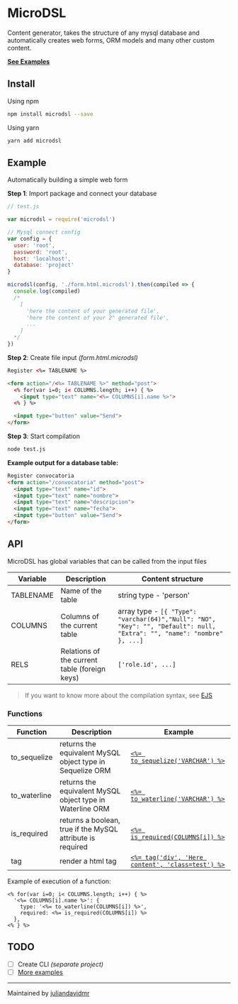 # MicroDSL

Content generator, takes the structure of any mysql database and automatically creates web forms, ORM models and many other custom content.

**[See Examples](./examples)**

## Install

Using npm

```bash
npm install microdsl --save
```

Using yarn

```bash
yarn add microdsl
```

## Example

Automatically building a simple web form

**Step 1**: Import package and connect your database

```js
// test.js

var microdsl = require('microdsl')

// Mysql connect config
var config = {
  user: 'root',
  password: 'root',
  host: 'localhost',
  database: 'project'
}

microdsl(config, './form.html.microdsl').then(compiled => {
  console.log(compiled)
  /*
    [
      'here the content of your generated file',
      'here the content of your 2° generated file',
      ...
    ]
  */
})
```

**Step 2**: Create file input _(form.html.microdsl)_

```html
Register <%= TABLENAME %>

<form action="/<%= TABLENAME %>" method="post">
  <% for(var i=0; i< COLUMNS.length; i++) { %>
    <input type="text" name="<%= COLUMNS[i].name %>">
  <% } %>

  <input type="button" value="Send">
</form>
```

**Step 3**: Start compilation

```bash
node test.js
```

**Example output for a database table:**

```html
Register convocatoria
<form action="/convocatoria" method="post">
  <input type="text" name="id">
  <input type="text" name="nombre">
  <input type="text" name="descripcion">
  <input type="text" name="fecha">
  <input type="button" value="Send">
</form>
```

## API

MicroDSL has global variables that can be called from the input files

|  Variable |     Description   |  Content structure  |
|-----------|-------------------|---------------------|
| TABLENAME | Name of the table | string type - 'person'  |
| COLUMNS   | Columns of the current table | array type - `[{ "Type": "varchar(64)","Null": "NO", "Key": "", "Default": null, "Extra": "", "name": "nombre" }, ...]` |
| RELS      | Relations of the current table (foreign keys) | `['role.id', ...]`|

> If you want to know more about the compilation syntax, see [EJS](http://www.embeddedjs.com)

### **Functions**

|  Function    | Description                                                | Example                          |
|--------------|------------------------------------------------------------|----------------------------------|
| to_sequelize | returns the equivalent MySQL object type in Sequelize ORM  | [`<%= to_sequelize('VARCHAR') %>`](./examples/sequelize.microdsl) |
| to_waterline | returns the equivalent MySQL object type in Waterline ORM  | [`<%= to_waterline('VARCHAR') %>`](./examples/waterline.model.microdsl) |
| is_required  | returns a boolean, true if the MySQL attribute is required | [`<%= is_required(COLUMNS[i]) %>`](./examples/waterline.model.microdsl) |
| tag          | render a html tag                                          | [`<%= tag('div', 'Here content', 'class=test') %>`](./examples/tags.base.ejs) |

Example of execution of a function:

```ejs
<% for(var i=0; i< COLUMNS.length; i++) { %>
  '<%= COLUMNS[i].name %>': {
    type: '<%= to_waterline(COLUMNS[i]) %>',
    required: <%= is_required(COLUMNS[i]) %>
  },
<% } %>
```

## TODO

- [ ] Create CLI _(separate project)_
- [ ] [More examples](./examples)

---

Maintained by [juliandavidmr](https://github.com/juliandavidmr)
